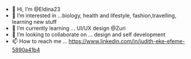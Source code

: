 - 👋 Hi, I’m @Eldina23
- 👀 I’m interested in ...biology, health and lifestyle, fashion,travelling, learning new stuff
- 🌱 I’m currently learning ... UI/UX design @Zuri 
- 💞️ I’m looking to collaborate on ... design and self development 
- 📫 How to reach me ...
https://www.linkedin.com/in/judith-eke-efeme-5890a41b4
<!---
Eldina23/Eldina23 is a ✨ special ✨ repository because its `README.md` (this file) appears on your GitHub profile.
You can click the Preview link to take a look at your changes.
--->
